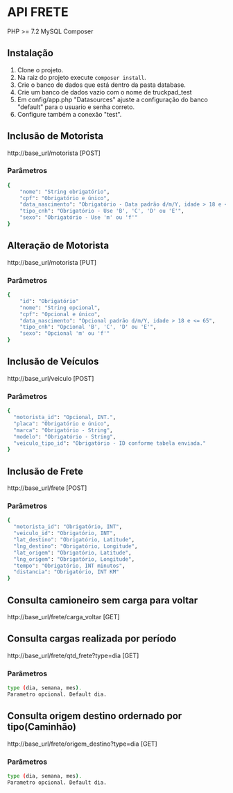 # API FRETE

PHP >= 7.2
MySQL
Composer

## Instalação

1. Clone o projeto.
2. Na raiz do projeto execute `composer install`.
3. Crie o banco de dados que está dentro da pasta database.
4. Crie um banco de dados vazio com o nome de truckpad_test
5. Em config/app.php "Datasources" ajuste a configuração do banco "default" para o usuario e senha correto.
6. Configure também a conexão "test".

## Inclusão de Motorista
http://base_url/motorista [POST]

### Parâmetros
```bash
{
	"nome": "String obrigatório",
	"cpf": "Obrigatório e único",
	"data_nascimento": "Obrigatório - Data padrão d/m/Y, idade > 18 e <= 65",
	"tipo_cnh": "Obrigatório - Use 'B', 'C', 'D' ou 'E'",
	"sexo": "Obrigatório - Use 'm' ou 'f'"
}
```

## Alteração de Motorista
http://base_url/motorista [PUT]

### Parâmetros
```bash
{
	"id": "Obrigatório"
	"nome": "String opcional",
	"cpf": "Opcional e único",
	"data_nascimento": "Opcional padrão d/m/Y, idade > 18 e <= 65",
	"tipo_cnh": "Opcional 'B', 'C', 'D' ou 'E'",
	"sexo": "Opcional 'm' ou 'f'"
}
```

## Inclusão de Veículos
http://base_url/veiculo [POST]

### Parâmetros
```bash
{
  "motorista_id": "Opcional, INT.",
  "placa": "Obrigatório e único",
  "marca": "Obrigatório - String",
  "modelo": "Obrigatório - String",
  "veiculo_tipo_id": "Obrigatório - ID conforme tabela enviada."
}
```

## Inclusão de Frete
http://base_url/frete [POST]

### Parâmetros
```bash
{
  "motorista_id": "Obrigatório, INT",
  "veiculo_id": "Obrigatório, INT",
  "lat_destino": "Obrigatório, Latitude",
  "lng_destino": "Obrigatório, Longitude",
  "lat_origem": "Obrigatório, Latitude",
  "lng_origem": "Obrigatório, Longitude",
  "tempo": "Obrigatório, INT minutos",
  "distancia": "Obrigatório, INT KM"
}
```

## Consulta camioneiro sem carga para voltar
http://base_url/frete/carga_voltar [GET]

## Consulta cargas realizada por período
http://base_url/frete/qtd_frete?type=dia [GET]

### Parâmetros
```bash
type (dia, semana, mes).
Parametro opcional. Default dia.
```

## Consulta origem destino ordernado por tipo(Caminhão)
http://base_url/frete/origem_destino?type=dia [GET]

### Parâmetros
```bash
type (dia, semana, mes).
Parametro opcional. Default dia.
```